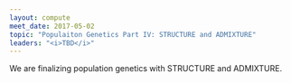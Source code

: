 ```yaml
---
layout: compute
meet_date: 2017-05-02
topic: "Populaiton Genetics Part IV: STRUCTURE and ADMIXTURE"
leaders: "<i>TBD</i>"
---
```


We are finalizing population genetics with STRUCTURE and ADMIXTURE.
